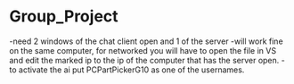 # Group_Project
-need 2 windows of the chat client open and 1 of the server
-will work fine on the same computer, for networked you will have to open the file in VS and edit the marked ip to the ip of the computer
that has the server open.
-to activate the ai put PCPartPickerG10 as one of the usernames.
